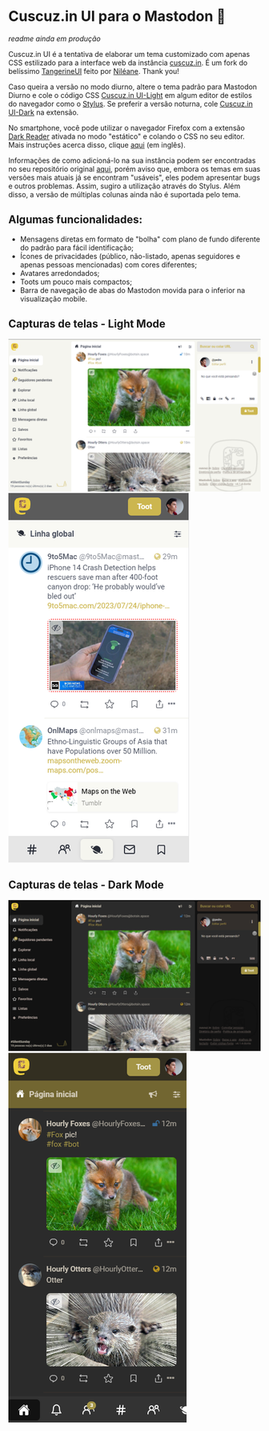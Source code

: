 # Cuscuz.in UI para o Mastodon 🐘
*readme ainda em produção*

Cuscuz.in UI é a tentativa de elaborar um tema customizado com apenas CSS estilizado para a interface web da instância [cuscuz.in](https://cuscuz.in).
É um fork do belíssimo [TangerineUI](https://github.com/nileane/TangerineUI-for-Mastodon) feito por [Niléane](https://nileane.fr/@nileane). Thank you! 

Caso queira a versão no modo diurno, altere o tema padrão para Mastodon Diurno e cole o código CSS [Cuscuz.in UI-Light](https://github.com/thargonion/Cuscuz.in-UI-Mastodon/blob/main/CuscuzinUI-Light-single-column.css) em algum editor de estilos do navegador como o [Stylus](https://addons.mozilla.org/pt-PT/firefox/addon/styl-us/). Se preferir a versão noturna, cole [Cuscuz.in UI-Dark](https://github.com/thargonion/Cuscuz.in-UI-Mastodon/blob/main/CuscuzinUI-Dark-single-column.css) na extensão.

No smartphone, você pode utilizar o navegador Firefox com a extensão [Dark Reader](https://addons.mozilla.org/en-US/firefox/addon/darkreader/) ativada no modo "estático" e colando o CSS no seu editor. Mais instruções acerca disso, clique [aqui](https://darkreader.org/blog/stylish/) (em inglês). 

Informações de como adicioná-lo na sua instância podem ser encontradas no seu repositório original [aqui](https://github.com/nileane/TangerineUI-for-Mastodon), porém aviso que, embora os temas em suas versões mais atuais já se encontram "usáveis", eles podem apresentar bugs e outros problemas. Assim, sugiro a utilização através do Stylus. Além disso, a versão de múltiplas colunas ainda não é suportada pelo tema. 

## Algumas funcionalidades:

- Mensagens diretas em formato de "bolha" com plano de fundo diferente do padrão para fácil identificação; 
- Ícones de privacidades (público, não-listado, apenas seguidores e apenas pessoas mencionadas) com cores diferentes;
- Avatares arredondados;
- Toots um pouco mais compactos;
- Barra de navegação de abas do Mastodon movida para o inferior na visualização mobile.  
## Capturas de telas - Light Mode
![Captura de tela de um perfil no modo desktop](https://github.com/thargonion/Cuscuz.in-UI-Mastodon/blob/main/screenshots/global_light-desktop.png)
<img src="https://github.com/thargonion/Cuscuz.in-UI-Mastodon/blob/main/screenshots/global_light-mobile.png">
## Capturas de telas - Dark Mode
![Captura de tela de um perfil no modo desktop](https://github.com/thargonion/Cuscuz.in-UI-Mastodon/blob/main/screenshots/global_dark-desktop.png)
<img src="https://github.com/thargonion/Cuscuz.in-UI-Mastodon/blob/main/screenshots/global_dark-mobile.png">
